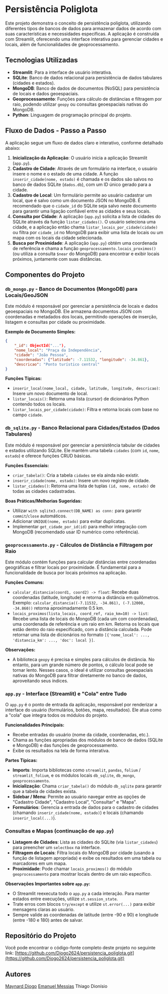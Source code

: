 # Persistência Poliglota

Este projeto demonstra o conceito de persistência poliglota, utilizando diferentes tipos de bancos de dados para armazenar dados de acordo com suas características e necessidades específicas. A aplicação é construída com Streamlit, oferecendo uma interface interativa para gerenciar cidades e locais, além de funcionalidades de geoprocessamento.




## Tecnologias Utilizadas

*   **Streamlit**: Para a interface de usuário interativa.
*   **SQLite**: Banco de dados relacional para persistência de dados tabulares (cidades e estados).
*   **MongoDB**: Banco de dados de documentos (NoSQL) para persistência de locais e dados geoespaciais.
*   **Geoprocessamento**: Funções para cálculo de distâncias e filtragem por raio, podendo utilizar `geopy` ou consultas geoespaciais nativas do MongoDB.
*   **Python**: Linguagem de programação principal do projeto.




## Fluxo de Dados - Passo a Passo

A aplicação segue um fluxo de dados claro e interativo, conforme detalhado abaixo:

1.  **Inicialização da Aplicação**: O usuário inicia a aplicação Streamlit (`app.py`).
2.  **Cadastro de Cidade**: Através de um formulário na interface, o usuário insere o nome e o estado de uma cidade. A função `inserir_cidade(nome, estado)` é chamada e os dados são salvos no banco de dados SQLite (`dados.db`), com um ID único gerado para a cidade.
3.  **Cadastro de Local**: Um formulário permite ao usuário cadastrar um local, que é salvo como um documento JSON no MongoDB. É recomendado que o `cidade_id` do SQLite seja salvo neste documento para garantir uma ligação confiável entre as cidades e seus locais.
4.  **Consulta por Cidade**: A aplicação (`app.py`) solicita a lista de cidades do SQLite através da função `listar_cidades()`. O usuário seleciona uma cidade, e a aplicação então chama `listar_locais_por_cidade(cidade)` ou filtra por `cidade_id` no MongoDB para exibir uma lista de locais ou um mapa com os locais da cidade selecionada.
5.  **Busca por Proximidade**: A aplicação (`app.py`) obtém uma coordenada de referência e chama a função `geoprocessamento.locais_proximos()` (ou utiliza a consulta `$near` do MongoDB) para encontrar e exibir locais próximos, juntamente com suas distâncias.




## Componentes do Projeto

### `db_mongo.py` - Banco de Documentos (MongoDB) para Locais/GeoJSON

Este módulo é responsável por gerenciar a persistência de locais e dados geoespaciais no MongoDB. Ele armazena documentos JSON com coordenadas e metadados dos locais, permitindo operações de inserção, listagem e consultas por cidade ou proximidade.

**Exemplo de Documento Simples:**
```json
{
    "_id": ObjectId("..."),
    "nome_local": "Praça da Independência",
    "cidade": "João Pessoa",
    "coordenadas": {"latitude": -7.11532, "longitude": -34.861},
    "descricao": "Ponto turístico central"
}
```

**Funções Típicas:**
*   `inserir_local(nome_local, cidade, latitude, longitude, descricao)`: Insere um novo documento de local.
*   `listar_locais()`: Retorna uma lista (cursor) de dicionários Python contendo todos os locais.
*   `listar_locais_por_cidade(cidade)`: Filtra e retorna locais com base no campo `cidade`.




### `db_sqlite.py` - Banco Relacional para Cidades/Estados (Dados Tabulares)

Este módulo é responsável por gerenciar a persistência tabular de cidades e estados utilizando SQLite. Ele mantém uma tabela `cidades` (com `id`, `nome`, `estado`) e oferece funções CRUD básicas.

**Funções Essenciais:**
*   `criar_tabela()`: Cria a tabela `cidades` se ela ainda não existir.
*   `inserir_cidade(nome, estado)`: Insere um novo registro de cidade.
*   `listar_cidades()`: Retorna uma lista de tuplas `(id, nome, estado)` de todas as cidades cadastradas.

**Boas Práticas/Melhorias Sugeridas:**
*   Utilizar `with sqlite3.connect(DB_NAME) as conn:` para garantir `commit`/`close` automáticos.
*   Adicionar `UNIQUE(nome, estado)` para evitar duplicatas.
*   Implementar `get_cidade_por_id(id)` para melhor integração com MongoDB (recomendado usar ID numérico como referência).




### `geoprocessamento.py` - Cálculos de Distância e Filtragem por Raio

Este módulo contém funções para calcular distâncias entre coordenadas geográficas e filtrar locais por proximidade. É fundamental para a funcionalidade de busca por locais próximos na aplicação.

**Funções Comuns:**
*   `calcular_distancia(coord1, coord2) -> float`: Recebe duas coordenadas (latitude, longitude) e retorna a distância em quilômetros. Exemplo: `calcular_distancia((-7.11532, -34.861), (-7.12000, -34.860))` retorna aproximadamente 0.5 km.
*   `locais_proximos(lista_locais, coord_ref, raio_km=10) -> list`: Recebe uma lista de locais do MongoDB (cada um com coordenadas), uma coordenada de referência e um raio em km. Retorna os locais que estão dentro do raio especificado, com a distância calculada. Pode retornar uma lista de dicionários no formato `[{'nome_local': ..., 'distancia_km': ..., 'doc': local }]`.

**Observações:**
*   A biblioteca `geopy` é precisa e simples para cálculos de distância. No entanto, para um grande número de pontos, o cálculo local pode se tornar lento. Nesses casos, o ideal é utilizar consultas geoespaciais nativas do MongoDB para filtrar diretamente no banco de dados, aproveitando seus índices.




### `app.py` - Interface (Streamlit) e "Cola" entre Tudo

O `app.py` é o ponto de entrada da aplicação, responsável por renderizar a interface do usuário (formulários, botões, mapa, resultados). Ele atua como a "cola" que integra todos os módulos do projeto.

**Funcionalidades Principais:**
*   Recebe entradas do usuário (nome da cidade, coordenadas, etc.).
*   Chama as funções apropriadas dos módulos de banco de dados (SQLite e MongoDB) e das funções de geoprocessamento.
*   Exibe os resultados na tela de forma interativa.

**Partes Típicas:**
*   **Imports**: Importa bibliotecas como `streamlit`, `pandas`, `folium` / `streamlit_folium`, e os módulos locais `db_sqlite`, `db_mongo`, `geoprocessamento`.
*   **Inicialização**: Chama `criar_tabela()` do módulo `db_sqlite` para garantir que a tabela de cidades exista.
*   **Sidebar / Menu**: Permite ao usuário navegar entre as opções de "Cadastro Cidade", "Cadastro Local", "Consultar" e "Mapa".
*   **Formulários**: Gerencia a entrada de dados para o cadastro de cidades (chamando `inserir_cidade(nome, estado)`) e locais (chamando `inserir_local(...)`).




### Consultas e Mapas (continuação de `app.py`)

*   **Listagem de Cidades**: Lista as cidades do SQLite (via `listar_cidades`) para preencher um `selectbox` na interface.
*   **Filtragem de Locais**: Filtra locais do MongoDB por cidade (usando a função de listagem apropriada) e exibe os resultados em uma tabela ou marcadores em um mapa.
*   **Proximidade**: Pode chamar `locais_proximos()` do módulo `geoprocessamento` para mostrar locais dentro de um raio específico.

**Observações Importantes sobre `app.py`:**
*   O Streamlit reexecuta todo o `app.py` a cada interação. Para manter estados entre execuções, utilize `st.session_state`.
*   Trate erros com blocos `try/except` e utilize `st.error(...)` para exibir mensagens claras ao usuário.
*   Sempre valide as coordenadas de latitude (entre -90 e 90) e longitude (entre -180 e 180) antes de salvar.




## Repositório do Projeto

Você pode encontrar o código-fonte completo deste projeto no seguinte link:
[https://github.com/Diogo2624/persistencia_poliglota.git](https://github.com/Diogo2624/persistencia_poliglota.git)

## Autores

[Maynard Diogo](https://github.com/Diogo2624)
[Emanuel Messias](https://github.com/manel-mendonca)
Thiago Dionísio




